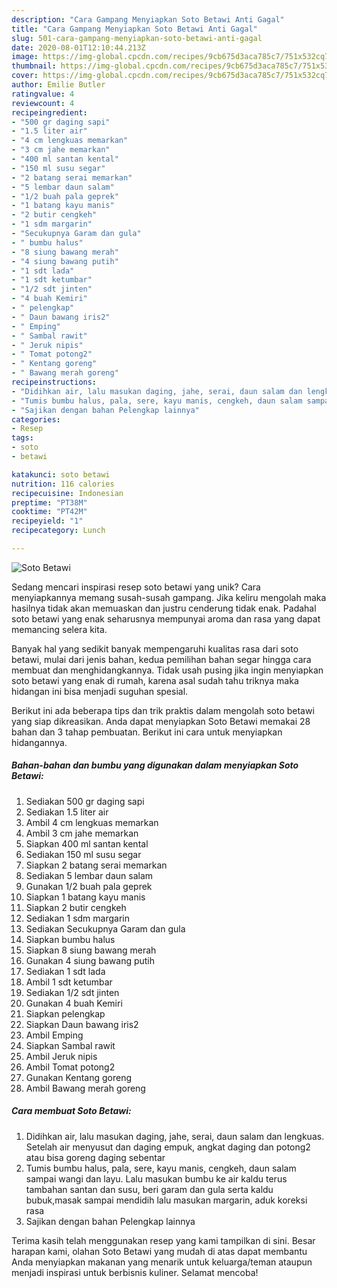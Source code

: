 ```yaml
---
description: "Cara Gampang Menyiapkan Soto Betawi Anti Gagal"
title: "Cara Gampang Menyiapkan Soto Betawi Anti Gagal"
slug: 501-cara-gampang-menyiapkan-soto-betawi-anti-gagal
date: 2020-08-01T12:10:44.213Z
image: https://img-global.cpcdn.com/recipes/9cb675d3aca785c7/751x532cq70/soto-betawi-foto-resep-utama.jpg
thumbnail: https://img-global.cpcdn.com/recipes/9cb675d3aca785c7/751x532cq70/soto-betawi-foto-resep-utama.jpg
cover: https://img-global.cpcdn.com/recipes/9cb675d3aca785c7/751x532cq70/soto-betawi-foto-resep-utama.jpg
author: Emilie Butler
ratingvalue: 4
reviewcount: 4
recipeingredient:
- "500 gr daging sapi"
- "1.5 liter air"
- "4 cm lengkuas memarkan"
- "3 cm jahe memarkan"
- "400 ml santan kental"
- "150 ml susu segar"
- "2 batang serai memarkan"
- "5 lembar daun salam"
- "1/2 buah pala geprek"
- "1 batang kayu manis"
- "2 butir cengkeh"
- "1 sdm margarin"
- "Secukupnya Garam dan gula"
- " bumbu halus"
- "8 siung bawang merah"
- "4 siung bawang putih"
- "1 sdt lada"
- "1 sdt ketumbar"
- "1/2 sdt jinten"
- "4 buah Kemiri"
- " pelengkap"
- " Daun bawang iris2"
- " Emping"
- " Sambal rawit"
- " Jeruk nipis"
- " Tomat potong2"
- " Kentang goreng"
- " Bawang merah goreng"
recipeinstructions:
- "Didihkan air, lalu masukan daging, jahe, serai, daun salam dan lengkuas. Setelah air menyusut dan daging empuk, angkat daging dan potong2 atau bisa goreng daging sebentar"
- "Tumis bumbu halus, pala, sere, kayu manis, cengkeh, daun salam sampai wangi dan layu. Lalu masukan bumbu ke air kaldu terus tambahan santan dan susu, beri garam dan gula serta kaldu bubuk,masak sampai mendidih lalu masukan margarin, aduk koreksi rasa"
- "Sajikan dengan bahan Pelengkap lainnya"
categories:
- Resep
tags:
- soto
- betawi

katakunci: soto betawi 
nutrition: 116 calories
recipecuisine: Indonesian
preptime: "PT38M"
cooktime: "PT42M"
recipeyield: "1"
recipecategory: Lunch

---
```



![Soto Betawi](https://img-global.cpcdn.com/recipes/9cb675d3aca785c7/751x532cq70/soto-betawi-foto-resep-utama.jpg)

Sedang mencari inspirasi resep soto betawi yang unik? Cara menyiapkannya memang susah-susah gampang. Jika keliru mengolah maka hasilnya tidak akan memuaskan dan justru cenderung tidak enak. Padahal soto betawi yang enak seharusnya mempunyai aroma dan rasa yang dapat memancing selera kita.



Banyak hal yang sedikit banyak mempengaruhi kualitas rasa dari soto betawi, mulai dari jenis bahan, kedua pemilihan bahan segar hingga cara membuat dan menghidangkannya. Tidak usah pusing jika ingin menyiapkan soto betawi yang enak di rumah, karena asal sudah tahu triknya maka hidangan ini bisa menjadi suguhan spesial.


Berikut ini ada beberapa tips dan trik praktis dalam mengolah soto betawi yang siap dikreasikan. Anda dapat menyiapkan Soto Betawi memakai 28 bahan dan 3 tahap pembuatan. Berikut ini cara untuk menyiapkan hidangannya.

<!--inarticleads1-->

##### Bahan-bahan dan bumbu yang digunakan dalam menyiapkan Soto Betawi:

1. Sediakan 500 gr daging sapi
1. Sediakan 1.5 liter air
1. Ambil 4 cm lengkuas memarkan
1. Ambil 3 cm jahe memarkan
1. Siapkan 400 ml santan kental
1. Sediakan 150 ml susu segar
1. Siapkan 2 batang serai memarkan
1. Sediakan 5 lembar daun salam
1. Gunakan 1/2 buah pala geprek
1. Siapkan 1 batang kayu manis
1. Siapkan 2 butir cengkeh
1. Sediakan 1 sdm margarin
1. Sediakan Secukupnya Garam dan gula
1. Siapkan  bumbu halus
1. Siapkan 8 siung bawang merah
1. Gunakan 4 siung bawang putih
1. Sediakan 1 sdt lada
1. Ambil 1 sdt ketumbar
1. Sediakan 1/2 sdt jinten
1. Gunakan 4 buah Kemiri
1. Siapkan  pelengkap
1. Siapkan  Daun bawang iris2
1. Ambil  Emping
1. Siapkan  Sambal rawit
1. Ambil  Jeruk nipis
1. Ambil  Tomat potong2
1. Gunakan  Kentang goreng
1. Ambil  Bawang merah goreng




<!--inarticleads2-->

##### Cara membuat Soto Betawi:

1. Didihkan air, lalu masukan daging, jahe, serai, daun salam dan lengkuas. Setelah air menyusut dan daging empuk, angkat daging dan potong2 atau bisa goreng daging sebentar
1. Tumis bumbu halus, pala, sere, kayu manis, cengkeh, daun salam sampai wangi dan layu. Lalu masukan bumbu ke air kaldu terus tambahan santan dan susu, beri garam dan gula serta kaldu bubuk,masak sampai mendidih lalu masukan margarin, aduk koreksi rasa
1. Sajikan dengan bahan Pelengkap lainnya




Terima kasih telah menggunakan resep yang kami tampilkan di sini. Besar harapan kami, olahan Soto Betawi yang mudah di atas dapat membantu Anda menyiapkan makanan yang menarik untuk keluarga/teman ataupun menjadi inspirasi untuk berbisnis kuliner. Selamat mencoba!
